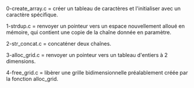 0-create_array.c = créer un tableau de caractères et l'initialiser avec un caractère spécifique.

1-strdup.c = renvoyer un pointeur vers un espace nouvellement alloué en mémoire, qui contient une copie de la chaîne donnée en paramètre.

2-str_concat.c = concaténer deux chaînes.

3-alloc_grid.c = renvoyer un pointeur vers un tableau d'entiers à 2 dimensions.

4-free_grid.c = libèrer une grille bidimensionnelle préalablement créée par la fonction alloc_grid.
